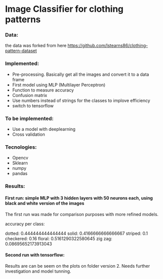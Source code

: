 # Image Classifier for clothing patterns

### Data:
the data was forked from here https://github.com/lstearns86/clothing-pattern-dataset

### Implemented:
  - Pre-processing. Basically get all the images and convert it to a data frame
  - First model using MLP (Multilayer Perceptron)
  - Function to measure accuracy
  - Confusion matrix
  - Use numbers instead of strings for the classes to implove efficiency
  - switch to tensorflow

### To be implemented:
  - Use a model with deeplearning
  - Cross validation

### Tecnologies:
- Opencv
- Sklearn
- numpy
- pandas

### Results:

#### First run: simple MLP with 3 hidden layers with 50 neurons each, using black and white version of the images

The first run was made for comparison purposes with more refined models.

accuracy per class:

  dotted: 0.444444444444444
  solid: 0.4166666666666667
  striped: 0.1
  checkered: 0.16
  floral: 0.5161290322580645
  zig zag: 0.08695652173913043
  
#### Second run with tensorflow:

  Results are can be seem on the plots on folder version 2. Needs  further investigation and model tunning.
